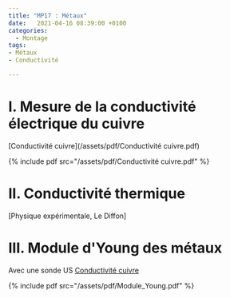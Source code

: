 ```yaml
---
title: "MP17 : Métaux"
date:   2021-04-16 08:39:00 +0100
categories:
  - Montage
tags:
- Métaux
- Conductivité

---
```


# I. Mesure de la conductivité électrique du cuivre
[Conductivité cuivre](/assets/pdf/Conductivité cuivre.pdf)

{% include pdf src="/assets/pdf/Conductivité cuivre.pdf" %}

# II. Conductivité thermique 
[Physique expérimentale, Le Diffon]

# III. Module d'Young des métaux
Avec une sonde US
[Conductivité cuivre](/assets/pdf/Module_Young.pdf)

{% include pdf src="/assets/pdf/Module_Young.pdf" %}
